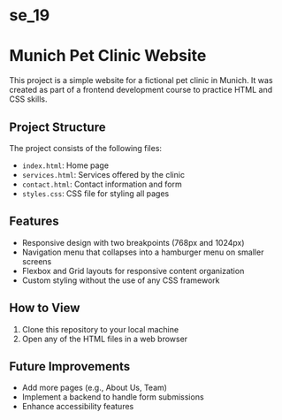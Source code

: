 # se_19
# Munich Pet Clinic Website

This project is a simple website for a fictional pet clinic in Munich. It was created as part of a frontend development course to practice HTML and CSS skills.

## Project Structure

The project consists of the following files:

- `index.html`: Home page
- `services.html`: Services offered by the clinic
- `contact.html`: Contact information and form
- `styles.css`: CSS file for styling all pages

## Features

- Responsive design with two breakpoints (768px and 1024px)
- Navigation menu that collapses into a hamburger menu on smaller screens
- Flexbox and Grid layouts for responsive content organization
- Custom styling without the use of any CSS framework

## How to View

1. Clone this repository to your local machine
2. Open any of the HTML files in a web browser

## Future Improvements

- Add more pages (e.g., About Us, Team)
- Implement a backend to handle form submissions
- Enhance accessibility features
